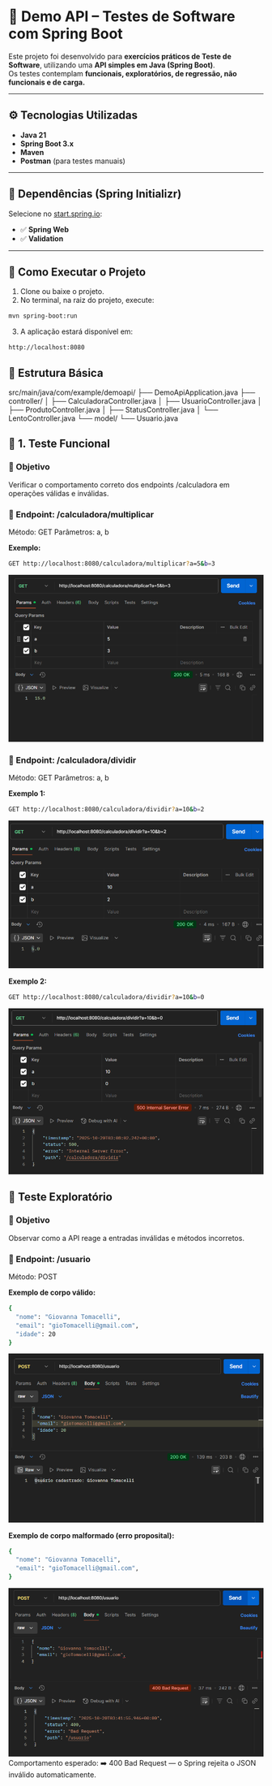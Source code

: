 # 🧪 Demo API – Testes de Software com Spring Boot

Este projeto foi desenvolvido para **exercícios práticos de Teste de Software**, utilizando uma **API simples em Java (Spring Boot)**.  
Os testes contemplam **funcionais, exploratórios, de regressão, não funcionais e de carga.**

---

## ⚙️ Tecnologias Utilizadas

- **Java 21**
- **Spring Boot 3.x**
- **Maven**
- **Postman** (para testes manuais)

---

## 🧩 Dependências (Spring Initializr)

Selecione no [start.spring.io](https://start.spring.io/):

- ✅ **Spring Web**
- ✅ **Validation**

---

## 🚀 Como Executar o Projeto

1. Clone ou baixe o projeto.
2. No terminal, na raiz do projeto, execute:

```bash
mvn spring-boot:run
```

3. A aplicação estará disponível em:
```bash
http://localhost:8080
```

## 📁 Estrutura Básica
src/main/java/com/example/demoapi/
├── DemoApiApplication.java
├── controller/
│   ├── CalculadoraController.java
│   ├── UsuarioController.java
│   ├── ProdutoController.java
│   ├── StatusController.java
│   └── LentoController.java
└── model/
└── Usuario.java

## 🧮 1. Teste Funcional
### 🎯 Objetivo

Verificar o comportamento correto dos endpoints /calculadora em operações válidas e inválidas.

### 🔹 Endpoint: /calculadora/multiplicar

Método: GET
Parâmetros: a, b

**Exemplo:**

```bash
GET http://localhost:8080/calculadora/multiplicar?a=5&b=3
```
![img_2.png](img_2.png)


### 🔹 Endpoint: /calculadora/dividir

Método: GET
Parâmetros: a, b

**Exemplo 1:**
```bash
GET http://localhost:8080/calculadora/dividir?a=10&b=2
```
![img.png](img.png)

**Exemplo 2:**
```bash
GET http://localhost:8080/calculadora/dividir?a=10&b=0
```
![img_1.png](img_1.png)

## 🧭 Teste Exploratório
### 🎯 Objetivo

Observar como a API reage a entradas inválidas e métodos incorretos.

### 🔹 Endpoint: /usuario

Método: POST

**Exemplo de corpo válido:**
```bash
{
  "nome": "Giovanna Tomacelli",
  "email": "gioTomacelli@gmail.com",
  "idade": 20
}
```
![img_3.png](img_3.png)

**Exemplo de corpo malformado (erro proposital):**
```bash
{
  "nome": "Giovanna Tomacelli",
  "email": "gioTomacelli@gmail.com",
}
```
![img_4.png](img_4.png)
Comportamento esperado:
➡️ 400 Bad Request — o Spring rejeita o JSON inválido automaticamente.



